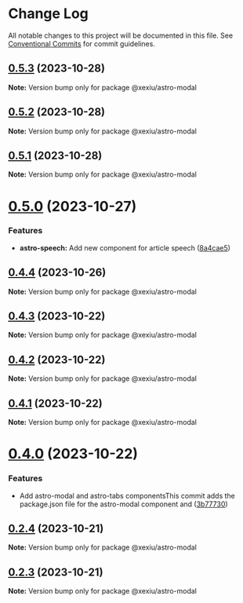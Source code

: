# Change Log

All notable changes to this project will be documented in this file.
See [Conventional Commits](https://conventionalcommits.org) for commit guidelines.

## [0.5.3](https://github.com/xexiu/astro-components/compare/@xexiu/astro-modal@0.5.2...@xexiu/astro-modal@0.5.3) (2023-10-28)

**Note:** Version bump only for package @xexiu/astro-modal





## [0.5.2](https://github.com/xexiu/astro-components/compare/@xexiu/astro-modal@0.5.1...@xexiu/astro-modal@0.5.2) (2023-10-28)

**Note:** Version bump only for package @xexiu/astro-modal





## [0.5.1](https://github.com/xexiu/astro-components/compare/@xexiu/astro-modal@0.5.0...@xexiu/astro-modal@0.5.1) (2023-10-28)

**Note:** Version bump only for package @xexiu/astro-modal





# [0.5.0](https://github.com/xexiu/astro-components/compare/@xexiu/astro-modal@0.4.4...@xexiu/astro-modal@0.5.0) (2023-10-27)


### Features

* **astro-speech:** Add new component for article speech ([8a4cae5](https://github.com/xexiu/astro-components/commit/8a4cae588530d3ac88f5298f7a2265572d3ef92d))





## [0.4.4](https://github.com/xexiu/astro-components/compare/@xexiu/astro-modal@0.4.3...@xexiu/astro-modal@0.4.4) (2023-10-26)

**Note:** Version bump only for package @xexiu/astro-modal





## [0.4.3](https://github.com/xexiu/astro-components/compare/@xexiu/astro-modal@0.4.2...@xexiu/astro-modal@0.4.3) (2023-10-22)

**Note:** Version bump only for package @xexiu/astro-modal





## [0.4.2](https://github.com/xexiu/astro-components/compare/@xexiu/astro-modal@0.4.1...@xexiu/astro-modal@0.4.2) (2023-10-22)

**Note:** Version bump only for package @xexiu/astro-modal





## [0.4.1](https://github.com/xexiu/astro-components/compare/@xexiu/astro-modal@0.4.0...@xexiu/astro-modal@0.4.1) (2023-10-22)

**Note:** Version bump only for package @xexiu/astro-modal





# [0.4.0](https://github.com/xexiu/astro-components/compare/@xexiu/astro-modal@0.2.4...@xexiu/astro-modal@0.4.0) (2023-10-22)


### Features

* Add astro-modal and astro-tabs componentsThis commit adds the package.json file for the astro-modal component and ([3b77730](https://github.com/xexiu/astro-components/commit/3b77730dc8b30bbec48ff9bc42c0aea48c905a0a))





## [0.2.4](https://github.com/xexiu/astro-components/compare/@xexiu/astro-modal@0.2.3...@xexiu/astro-modal@0.2.4) (2023-10-21)

**Note:** Version bump only for package @xexiu/astro-modal





## [0.2.3](https://github.com/xexiu/astro-components/compare/@xexiu/astro-modal@0.1.9...@xexiu/astro-modal@0.2.3) (2023-10-21)

**Note:** Version bump only for package @xexiu/astro-modal
